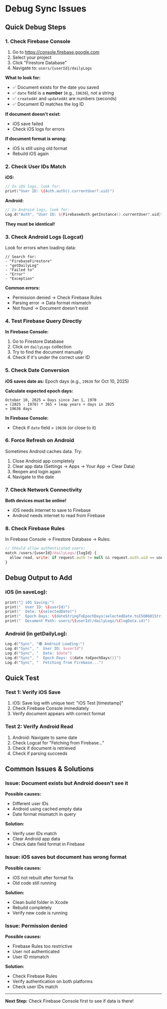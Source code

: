 # Debug Sync Issues

## Quick Debug Steps

### 1. Check Firebase Console

1. Go to https://console.firebase.google.com
2. Select your project
3. Click "Firestore Database"
4. Navigate to: `users/{userId}/dailyLogs`

**What to look for:**
- ✅ Document exists for the date you saved
- ✅ `date` field is a **number** (e.g., `19636`), not a string
- ✅ `createdAt` and `updatedAt` are numbers (seconds)
- ✅ Document ID matches the log ID

**If document doesn't exist:**
- iOS save failed
- Check iOS logs for errors

**If document format is wrong:**
- iOS is still using old format
- Rebuild iOS again

### 2. Check User IDs Match

**iOS:**
```swift
// In iOS logs, look for:
print("User ID: \(Auth.auth().currentUser?.uid)")
```

**Android:**
```kotlin
// In Android logs, look for:
Log.d("Auth", "User ID: ${FirebaseAuth.getInstance().currentUser?.uid}")
```

**They must be identical!**

### 3. Check Android Logs (Logcat)

Look for errors when loading data:

```
// Search for:
- "FirebaseFirestore"
- "getDailyLog"
- "Failed to"
- "Error"
- "Exception"
```

**Common errors:**
- Permission denied → Check Firebase Rules
- Parsing error → Data format mismatch
- Not found → Document doesn't exist

### 4. Test Firebase Query Directly

**In Firebase Console:**
1. Go to Firestore Database
2. Click on `dailyLogs` collection
3. Try to find the document manually
4. Check if it's under the correct user ID

### 5. Check Date Conversion

**iOS saves date as:** Epoch days (e.g., `19636` for Oct 10, 2025)

**Calculate expected epoch days:**
```
October 10, 2025 = Days since Jan 1, 1970
= (2025 - 1970) * 365 + leap years + days in 2025
≈ 19636 days
```

**In Firebase Console:**
- Check if `date` field = `19636` (or close to it)

### 6. Force Refresh on Android

Sometimes Android caches data. Try:
1. Close Android app completely
2. Clear app data (Settings → Apps → Your App → Clear Data)
3. Reopen and login again
4. Navigate to the date

### 7. Check Network Connectivity

**Both devices must be online!**
- iOS needs internet to save to Firebase
- Android needs internet to read from Firebase

### 8. Check Firebase Rules

In Firebase Console → Firestore Database → Rules:

```javascript
// Should allow authenticated users:
match /users/{userId}/dailyLogs/{logId} {
  allow read, write: if request.auth != null && request.auth.uid == userId;
}
```

## Debug Output to Add

### iOS (in saveLog):
```swift
print("🔵 iOS Saving:")
print("  User ID: \(userId)")
print("  Date: \(selectedDate)")
print("  Epoch Days: \(dateStringToEpochDays(selectedDate.toISO8601String()))")
print("  Document Path: users/\(userId)/dailyLogs/\(logData.id)")
```

### Android (in getDailyLog):
```kotlin
Log.d("Sync", "🟢 Android Loading:")
Log.d("Sync", "  User ID: $userId")
Log.d("Sync", "  Date: $date")
Log.d("Sync", "  Epoch Days: ${date.toEpochDays()}")
Log.d("Sync", "  Fetching from Firebase...")
```

## Quick Test

### Test 1: Verify iOS Save
1. iOS: Save log with unique text: "iOS Test [timestamp]"
2. Check Firebase Console immediately
3. Verify document appears with correct format

### Test 2: Verify Android Read
1. Android: Navigate to same date
2. Check Logcat for "Fetching from Firebase..."
3. Check if document is retrieved
4. Check if parsing succeeds

## Common Issues & Solutions

### Issue: Document exists but Android doesn't see it
**Possible causes:**
- Different user IDs
- Android using cached empty data
- Date format mismatch in query

**Solution:**
- Verify user IDs match
- Clear Android app data
- Check date field format in Firebase

### Issue: iOS saves but document has wrong format
**Possible causes:**
- iOS not rebuilt after format fix
- Old code still running

**Solution:**
- Clean build folder in Xcode
- Rebuild completely
- Verify new code is running

### Issue: Permission denied
**Possible causes:**
- Firebase Rules too restrictive
- User not authenticated
- User ID mismatch

**Solution:**
- Check Firebase Rules
- Verify authentication on both platforms
- Check user IDs match

---

**Next Step:** Check Firebase Console first to see if data is there!
